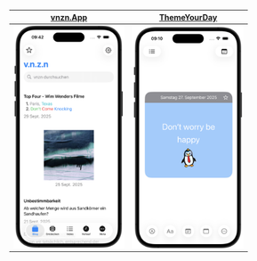 
| [vnzn.App](https://github.com/christiannoll/vnzn) | [ThemeYourDay](https://github.com/christiannoll/ThemeYourDay) | 
|:-------------------------------------:|:-------------------------------------:|
| <img src="vnznApp.png" width="auto" height="400"/> | <img src="ThemeYourDay.png" width="auto" height="400"/> |